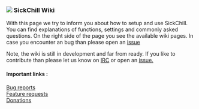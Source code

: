 ### ![](https://avatars1.githubusercontent.com/u/44020801?v=3&s=30) SickChill Wiki


  

With this page we try to inform you about how to setup and use SickChill.
You can find explanations of functions, settings and commonly asked questions.
On the right side of the page you see the available wiki pages.
In case you encounter an bug than please open an [issue](https://github.com/SickChill/SickChill/issues)  

Note, the wiki is still in development and far from ready. If you like to contribute than please let us know on [IRC](https://kiwiirc.com/client/irc.freenode.net/?theme=basic#sickrage-issues) or open an [issue.](https://github.com/SickChill/SickChill/issues)
 
#### Important links :  
[Bug reports](https://github.com/SickChill/SickChill/issues)  
[Feature requests](http://feathub.com/SickChill/SickChill)  
[Donations](https://github.com/SickChill/SickChill/wiki/Donations)  
